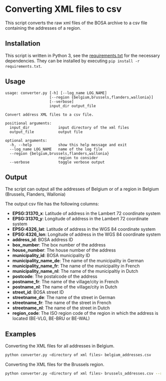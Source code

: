 # Converting XML files to csv
This script converts the raw xml files of the BOSA archive to a csv file containing the addresses of a region.

## Installation
This script is written in Python 3, see the [requirements.txt](../requirements.txt) for the necessary dependencies. They can be installed by executing `pip install -r requirements.txt`.

## Usage
```
usage: converter.py [-h] [--log_name LOG_NAME]
                    [--region {belgium,brussels,flanders,wallonia}]
                    [--verbose]
                    input_dir output_file

Convert address XML files to a csv file.

positional arguments:
  input_dir             input directory of the xml files
  output_file           output file

optional arguments:
  -h, --help            show this help message and exit
  --log_name LOG_NAME   name of the log file
  --region {belgium,brussels,flanders,wallonia}
                        region to consider
  --verbose             toggle verbose output
```

## Output
The script can output all the addresses of Belgium or of a region in Belgium (Brussels, Flanders, Wallonia)

The output csv file has the following columns:
* **EPSG:31370_x**: Latitude of address in the Lambert 72 coordinate system
* **EPSG:31370_y**: Longitude of address in the Lambert 72 coordinate system
* **EPSG:4326_lat**: Latitude of address in the WGS 84 coordinate system
* **EPSG:4326_lon**: Longitude of address in the WGS 84 coordinate system
* **address_id**: BOSA address ID
* **box_number**: The box number of the address
* **house_number**: The house number of the address
* **municipality_id**: BOSA municipality ID
* **municipality_name_de**: The name of the municipality in German
* **municipality_name_fr**: The name of the municipality in French
* **municipality_name_nl**: The name of the municipaltiy in Dutch
* **postcode**: The postalcode of the address
* **postname_fr**: The name of the village/city in French
* **postname_nl**: The name of the village/city in Dutch
* **street_id**: BOSA street ID
* **streetname_de**: The name of the street in German
* **streetname_fr**: The name of the street in French
* **streetname_nl**: The name of the street in Dutch
* **region_code**: The ISO region code of the region in which the address is located (BE-VLG, BE-BRU or BE-WAL)


## Examples
Converting the XML files for all addresses in Belgium.
```bash
python converter.py <directory of xml files> belgium_addresses.csv 
```

Converting the XML files for the Brussels region.
```bash
python converter.py <directory of xml files> brussels_addresses.csv --region brussels
```